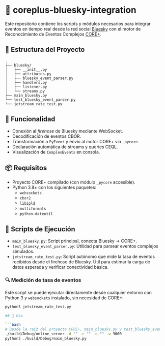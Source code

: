 # 🔵 coreplus-bluesky-integration

Este repositorio contiene los scripts y módulos necesarios para integrar eventos en tiempo real desde la red social [Bluesky](https://bsky.app) con el motor de Reconocimiento de Eventos Complejos [CORE+]([https://core.ing.uc.cl](https://github.com/CORE-cer/CORE)).

## 📂 Estructura del Proyecto

```
.
├── bluesky/
│   ├── __init__.py
│   ├── attributes.py
│   ├── bluesky_event_parser.py
│   ├── handlers.py
│   ├── listener.py
│   └── streams.py
├── main_bluesky.py
└── test_bluesky_event_parser.py
└── jetstream_rate_test.py
```

## 🚀 Funcionalidad

- Conexión al *firehose* de Bluesky mediante WebSocket.
- Decodificación de eventos CBOR.
- Transformación a `PyEvent` y envío al motor CORE+ vía `_pycore`.
- Declaración automática de streams y queries CEQL.
- Visualización de `ComplexEvents` en consola.

## 📦 Requisitos

- Proyecto CORE+ compilado (con módulo `_pycore` accesible).
- Python 3.8+ con los siguientes paquetes:
  - `websockets`
  - `cbor2`
  - `libipld`
  - `multiformats`
  - `python-dateutil`

## 🧪 Scripts de Ejecución

- `main_bluesky.py`: Script principal, conecta Bluesky → CORE+.
- `test_bluesky_event_parser.py`: Utilidad para parsear eventos complejos simulados.
- `jetstream_rate_test.py`: Script autónomo que mide la tasa de eventos recibidos desde el firehose de Bluesky. Útil para estimar la carga de datos esperada y verificar conectividad básica.

### 🔍 Medición de tasa de eventos

Este script se puede ejecutar directamente desde cualquier entorno con Python 3 y `websockets` instalado, sin necesidad de CORE+:

```bash
python3 jetstream_rate_test.py

## 🔧 Uso

```bash
# Desde la raíz del proyecto CORE+, main_bluesky.py y test_bluesky_event_parser.py deben estar en CORE/build/Debug:
./build/Debug/online_server -d "" -c "" -q "" -w 9000
python3 ./build/Debug/main_bluesky.py
```
